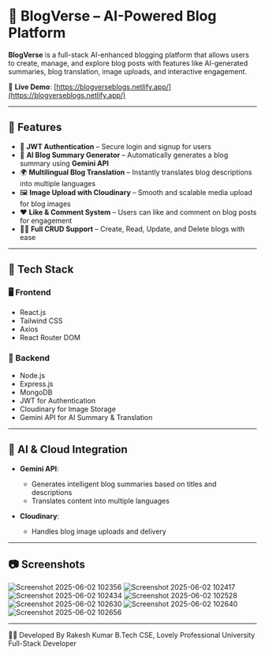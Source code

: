 # 📝 BlogVerse – AI-Powered Blog Platform

**BlogVerse** is a full-stack AI-enhanced blogging platform that allows users to create, manage, and explore blog posts with features like AI-generated summaries, blog translation, image uploads, and interactive engagement.

🚀 **Live Demo**: [https://blogverseblogs.netlify.app/](https://blogverseblogs.netlify.app/)

---

## 🌟 Features

- 🔐 **JWT Authentication** – Secure login and signup for users
- 🧠 **AI Blog Summary Generator** – Automatically generates a blog summary using **Gemini API**
- 🌍 **Multilingual Blog Translation** – Instantly translates blog descriptions into multiple languages
- 🖼️ **Image Upload with Cloudinary** – Smooth and scalable media upload for blog images
- ❤️ **Like & Comment System** – Users can like and comment on blog posts for engagement
- 🧑‍💻 **Full CRUD Support** – Create, Read, Update, and Delete blogs with ease

---

## 🧠 Tech Stack

### 🖥️ Frontend
- React.js
- Tailwind CSS
- Axios
- React Router DOM

### 🔧 Backend
- Node.js
- Express.js
- MongoDB
- JWT for Authentication
- Cloudinary for Image Storage
- Gemini API for AI Summary & Translation

---

## 🔌 AI & Cloud Integration

- **Gemini API**:  
  - Generates intelligent blog summaries based on titles and descriptions  
  - Translates content into multiple languages  

- **Cloudinary**:  
  - Handles blog image uploads and delivery  

---

## 📷 Screenshots
![Screenshot 2025-06-02 102356](https://github.com/user-attachments/assets/efdcda43-99e4-4d0a-9872-8b43c26c757b)
![Screenshot 2025-06-02 102417](https://github.com/user-attachments/assets/fb252121-bd18-40dd-a291-5e0f2873f47a)
![Screenshot 2025-06-02 102434](https://github.com/user-attachments/assets/06cbf366-0b75-4750-92a6-77bdedcedd47)
![Screenshot 2025-06-02 102528](https://github.com/user-attachments/assets/0bd4fd71-f9ba-4a64-8d38-e86dd1d946ea)
![Screenshot 2025-06-02 102630](https://github.com/user-attachments/assets/a9f227f2-abe9-46e2-b32e-cbd4fb94e010)
![Screenshot 2025-06-02 102640](https://github.com/user-attachments/assets/524a4206-16cf-486e-8b3c-2e3d4e8b5c8d)
![Screenshot 2025-06-02 102656](https://github.com/user-attachments/assets/e4284d67-fd7a-4b3d-a0f6-782e308a2837)

--- 

🙋‍♂️ Developed By
Rakesh Kumar
B.Tech CSE, Lovely Professional University
Full-Stack Developer








